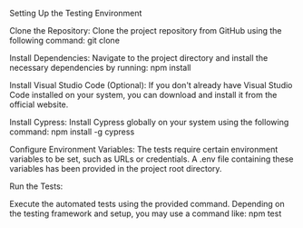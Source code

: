 Setting Up the Testing Environment

Clone the Repository:
Clone the project repository from GitHub using the following command:
    git clone <repository-url>

Install Dependencies:
Navigate to the project directory and install the necessary dependencies by running:
    npm install

Install Visual Studio Code (Optional):
If you don't already have Visual Studio Code installed on your system, you can download and install it from the official website.

Install Cypress:
Install Cypress globally on your system using the following command:
    npm install -g cypress


Configure Environment Variables:
The tests require certain environment variables to be set, such as URLs or credentials.
A .env file containing these variables has been provided in the project root directory.

Run the Tests:

Execute the automated tests using the provided command. Depending on the testing framework and setup, you may use a command like:
    npm test
